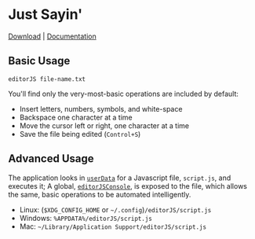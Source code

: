 # Just Sayin'

[Download](https://editor.nickmatt.dev#download)
|
[Documentation](https://editor.nickmatt.dev/doc/EditorConsole.html)

## Basic Usage

```
editorJS file-name.txt
```

You'll find only the very-most-basic operations are included by default:

 - Insert letters, numbers, symbols, and white-space
 - Backspace one character at a time
 - Move the cursor left or right, one character at a time
 - Save the file being edited (`Control+S`)

## Advanced Usage

The application looks in
[`userData`](https://www.electronjs.org/docs/latest/api/app#appgetpathname)
for a Javascript file, `script.js`, and executes it;
A global,
[`editorJSConsole`](https://editor.nickmatt.dev/doc/EditorConsole.html),
is exposed to the file, which allows the same, basic operations to be automated intelligently.

 - Linux: (`$XDG_CONFIG_HOME` or `~/.config`)`/editorJS/script.js`
 - Windows: `%APPDATA%/editorJS/script.js`
 - Mac: `~/Library/Application Support/editorJS/script.js`
